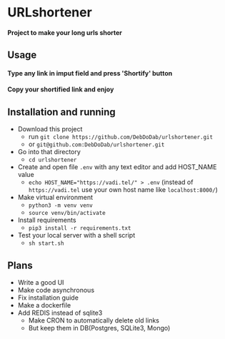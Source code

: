 # URLshortener

#### Project to make your long urls shorter


## Usage

#### Type any link in imput field and press 'Shortify' button
#### Copy your shortified link and enjoy  


## Installation and running

* Download this project
  * run `git clone https://github.com/DebDoDab/urlshortener.git` 
  * or `git@github.com:DebDoDab/urlshortener.git`
* Go into that directory
  * `cd urlshortener`
* Create and open file `.env` with any text editor and add HOST_NAME value
  * `echo HOST_NAME="https://vadi.tel/" > .env` (instead of `https://vadi.tel` use your own host name like `localhost:8000/`)
* Make virtual environment
  * `python3 -m venv venv`
  * `source venv/bin/activate`
* Install requirements
  * `pip3 install -r requirements.txt`
* Test your local server with a shell script
  * `sh start.sh`


## Plans
* Write a good UI
* Make code asynchronous 
* Fix installation guide
* Make a dockerfile
* Add REDIS instead of sqlite3
  * Make CRON to automatically delete old links
  * But keep them in DB(Postgres, SQLite3, Mongo)